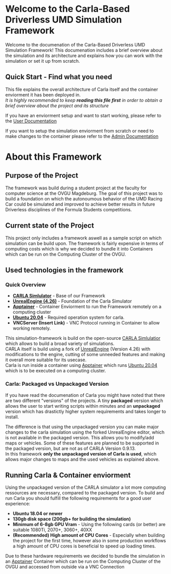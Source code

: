 Welcome to the Carla-Based Driverless UMD Simulation Framework
=============================================================

Welcome to the documenation of the Carla-Based Driverless UMD Simulation Framework!
This documenation includes a brief overview about the simulation and its architecture and explains how you can work with the simulation or set it up from scratch.

## Quick Start - Find what you need

This file explains the overall architecture of Carla itself and the container enviorment it has been deployed in. <br/>
*It is highly recommended to keep **reading this file first** in order to obtain a brief overview about the project and its structure*

If you have an enviorment setup and want to start working, please refer to the [User Documentation](User.md)

If you want to setup the simulation enviorment from scratch or need to make changes to the container please refer to the [Admin Documentation](Admin.md)

# About this Framework

## Purpose of the Project
The framework was build during a student project at the faculty for computer science at the OVGU Magdeburg. The goal of this project was to build a foundation on which the autonoumous behavior of the UMD Racing Car could be simulated and improved to achieve better results in future Driverless disciplines of the Formula Students competitions. 

## Current state of the Project
This project only includes a framework aswell as a sample script on which simulation can be build upon. The framework is fairly expensive in terms of computing costs which is why we decided to bundle it into Containers which can be run on the Computing Cluster of the OVGU. 

## Used technologies in the framework

### Quick Overview
- **[CARLA Simlulator](https://github.com/carla-simulator/carla)** - Base of our Framework
- **[UnrealEngine (4.26)](https://www.unrealengine.com/en-US)** - Foundation of the Carla Simulator
- **[Apptainer](https://apptainer.org/)** - Container Enviorment to run the Framework remotely on a computing cluster
- **[Ubuntu 20.04](https://releases.ubuntu.com/focal/)** - Required operation system for carla.
- **VNCServer (Insert Link)** - VNC Protocol running in Container to allow working remotely.


This simulation-framework is build on the open-source [CARLA Simlulatior](https://github.com/carla-simulator/carla) which allows to build a broad variety of simulations. <br/>
CARLA itself is build using a fork of [UnrealEngine](https://www.unrealengine.com/en-US) (Version 4.26) with modifications to the engine, cutting of some unneeded features and making it overall more suitable for its usecase. <br/>
Carla is run inside a container using [Apptainer](https://apptainer.org/) which runs [Ubuntu 20.04](https://releases.ubuntu.com/focal/) which is to be executed on a computing cluster.

### Carla: Packaged vs Unpackaged Version
If you have read the documenation of Carla you might have noted that there are two different "versions" of the projects. A tiny **packaged** version which allows the user to start writing scripts within minutes and an **unpackaged** version which has drastictly higher system requirements and takes longer to install.  <br/>

The difference is that using the unpackaged version you can make major changes to the carla simulation using the forked UnrealEngine editor, which is not available in the packaged version. This allows you to modify/add maps or vehicles. Some of these features are planned to be supported in the packaged version, but are not as of CARLA Version 0.9.13. <br/>
In this framework **only the unpackaged version of Carla is used**, which allows major changes to maps and the used vehicles as explained above.

## Running Carla & Container enviorment
Using the unpackaged version of the CARLA simulator a lot more computing ressources are necessary, compared to the packaged version. To build and run Carla you should fulfill the following requirements for a good user experience:
- **Ubuntu 18.04 or newer** <br/>
- **130gb disk space (200gb+ for building the simulation)**<br/>
- **Minimum of 6-8gb GPU Vram** - Using the following cards (or better) are suitable 1080Ti, 2070+, 3060+, 40XX <br/>
- **(Recommended) High amount of CPU Cores** - Especially when building the project for the first time, however also in some production workflows a high amount of CPU cores is beneficial to speed up loading times. <br/>

Due to these hardware requirements we decided to bundle the simulation in an [Apptainer](https://apptainer.org/) Container which can be run on the Computing Cluster of the OVGU and accessed from outside via a VNC Connection


